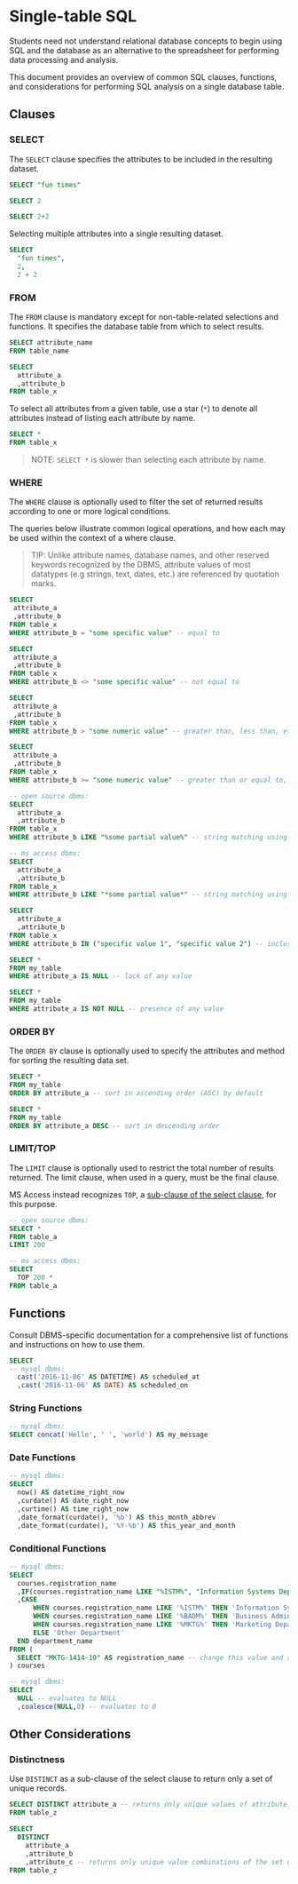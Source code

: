 # Single-table SQL

Students need not understand relational database concepts to begin using SQL and the database as an alternative to the spreadsheet for performing data processing and analysis.

This document provides an overview of common SQL clauses, functions, and considerations for performing SQL analysis on a single database table.

## Clauses

### SELECT

The `SELECT` clause specifies the attributes to be included in the resulting dataset.

```` sql
SELECT "fun times"
````

```` sql
SELECT 2
````

```` sql
SELECT 2+2
````

Selecting multiple attributes into a single resulting dataset.

```` sql
SELECT
  "fun times",
  2,
  2 + 2
````

### FROM

The `FROM` clause is mandatory except for non-table-related selections and functions.
 It specifies the database table from which to select results.

```` sql
SELECT attribute_name
FROM table_name
````

```` sql
SELECT
  attribute_a
  ,attribute_b
FROM table_x
````

To select all attributes from a given table,
 use a star (`*`) to denote all attributes instead of listing each attribute by name.

```` sql
SELECT *
FROM table_x
````

> NOTE: `SELECT *` is slower than selecting each attribute by name.

### WHERE

The `WHERE` clause is optionally used to
 filter the set of returned results according to one or more logical conditions.

The queries below illustrate common logical operations, and how each may be used within the context of a where clause.

> TIP: Unlike attribute names, database names, and other reserved keywords recognized by the DBMS, attribute values of most datatypes (e.g strings, text, dates, etc.) are referenced by quotation marks.

```` sql
SELECT
 attribute_a
 ,attribute_b
FROM table_x
WHERE attribute_b = "some specific value" -- equal to
````

```` sql
SELECT
 attribute_a
 ,attribute_b
FROM table_x
WHERE attribute_b <> "some specific value" -- not equal to
````

```` sql
SELECT
 attribute_a
 ,attribute_b
FROM table_x
WHERE attribute_b > "some numeric value" -- greater than, less than, etc.
````

```` sql
SELECT
 attribute_a
 ,attribute_b
FROM table_x
WHERE attribute_b >= "some numeric value" -- greater than or equal to, less than or equal to, etc.
````

```` sql
-- open source dbms:
SELECT
  attribute_a
  ,attribute_b
FROM table_x
WHERE attribute_b LIKE "%some partial value%" -- string matching using `LIKE` operator and a wildcard string matcher

-- ms access dbms:
SELECT
  attribute_a
  ,attribute_b
FROM table_x
WHERE attribute_b LIKE "*some partial value*" -- string matching using `LIKE` operator and a wildcard string matcher
````

```` sql
SELECT
  attribute_a
  ,attribute_b
FROM table_x
WHERE attribute_b IN ("specific value 1", "specific value 2") -- inclusion in a list
````

```` sql
SELECT *
FROM my_table
WHERE attribute_a IS NULL -- lack of any value
````

```` sql
SELECT *
FROM my_table
WHERE attribute_a IS NOT NULL -- presence of any value
````

### ORDER BY

The `ORDER BY` clause is optionally used to
 specify the attributes and method for sorting the resulting data set.

```` sql
SELECT *
FROM my_table
ORDER BY attribute_a -- sort in ascending order (ASC) by default
````

```` sql
SELECT *
FROM my_table
ORDER BY attribute_a DESC -- sort in descending order
````

### LIMIT/TOP

The `LIMIT` clause is optionally used to restrict the total number of results returned. The limit clause, when used in a query, must be the final clause.

MS Access instead recognizes `TOP`, a [sub-clause of the select clause](http://www.w3schools.com/sql/sql_top.asp), for this purpose.

```` sql
-- open source dbms:
SELECT *
FROM table_a
LIMIT 200

-- ms access dbms:
SELECT
  TOP 200 *
FROM table_a
````

## Functions

Consult DBMS-specific documentation for a comprehensive list of functions and instructions on how to use them.

```` sql
SELECT
-- mysql dbms:
  cast('2016-11-06' AS DATETIME) AS scheduled_at
  ,cast('2016-11-06' AS DATE) AS scheduled_on
````

### String Functions

```` sql
-- mysql dbms:
SELECT concat('Hello', ' ', 'world') AS my_message
````

### Date Functions

```` sql
-- mysql dbms:
SELECT
  now() AS datetime_right_now
  ,curdate() AS date_right_now
  ,curtime() AS time_right_now
  ,date_format(curdate(), '%b') AS this_month_abbrev
  ,date_format(curdate(), '%Y-%b') AS this_year_and_month
````

### Conditional Functions

```` sql
-- mysql dbms:
SELECT
  courses.registration_name
  ,IF(courses.registration_name LIKE "%ISTM%", "Information Systems Department", "Other Department") AS department_classification
  ,CASE
      WHEN courses.registration_name LIKE '%ISTM%' THEN 'Information Systems Department'
      WHEN courses.registration_name LIKE '%BADM%' THEN 'Business Administration Department'
      WHEN courses.registration_name LIKE '%MKTG%' THEN 'Marketing Department'
      ELSE 'Other Department'
  END department_name
FROM (
  SELECT "MKTG-1414-10" AS registration_name -- change this value and see what happens ...
) courses
````

```` sql
-- mysql dbms:
SELECT
  NULL -- evaluates to NULL
  ,coalesce(NULL,0) -- evaluates to 0
````

## Other Considerations

### Distinctness

Use `DISTINCT` as a sub-clause of the select clause to return only a set of unique records.

```` sql
SELECT DISTINCT attribute_a -- returns only unique values of attribute_a
FROM table_z
````

```` sql
SELECT
  DISTINCT
    attribute_a
    ,attribute_b
    ,attribute_c -- returns only unique value combinations of the set of all selected attributes
FROM table_z
````
